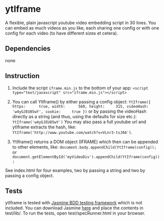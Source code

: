 # ytIframe
A flexible, plain javascript youtube video embedding script in 30 lines. You can embed as much videos as you like, each sharing one config or with one config for each video (to have different sizes et cetera).

## Dependencies
none

## Instruction
1. Include the script `iframe.min.js` to the bottom of your app: `<script type="text/javascript" src="iframe.min.js"></script>`

2. You can call YtIframe() by either passing a config object:
`YtIframe({
    https:      true,
    width:      560,
    height:     315,
    videoHash:  'w4yGJEU85wY',
    cookie:     true
})`
or by passing the videoHash directly as a string (and thus, using the defaults for size etc.): `YtIframe('w4yGJEU85wY')` You may also pass a full youtube url and ytIframe extracts the hash, like: `YtIframe('http://www.youtube.com/watch?v=VLnr3-tsJ0A')`.

3. YtIframe() returns a DOM object (IFRAME) which then can be appended to other elements, like: `document.body.appendChild(YtIframe(config));` or `document.getElementById('myVideoDiv').appendChild(YtIframe(config));`

See index.html for four examples, two by passing a string and two by passing a config object.

## Tests
ytIframe is tested with [Jasmine BDD testing framework](https://github.com/pivotal/jasmine) which is not included. You can download Jasmine [here](http://pivotal.github.com/jasmine/download.html) and place the contents in test/lib/. To run the tests, open test/specRunner.html in your browser.